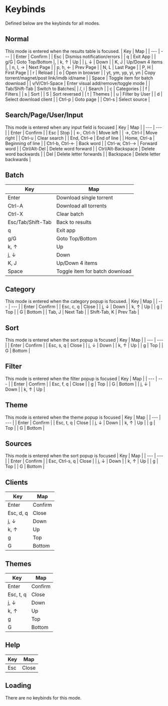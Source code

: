 # Keybinds
Defined below are the keybinds for all modes.

## Normal
This mode is entered when the results table is focused.
| Key | Map |
| --- | --- |
| Enter | Confirm |
| Esc | Dismiss notification/errors |
| q | Exit App |
| g/G | Goto Top/Bottom |,
| k, ↑ | Up |
| j, ↓ | Down |
| K, J | Up/Down 4 items |,
| n, l, → | Next Page |
| p, h, ← | Prev Page |
| N, L | Last Page |
| P, H | First Page |
| r | Reload |
| o | Open in browser |
| yt, ym, yp, yi, yn | Copy torrent/magnet/post link/imdb id/name |
| Space | Toggle item for batch download |
| v/V/Ctrl-Space | Enter visual add/remove/toggle mode |
| Tab/Shift-Tab | Switch to Batches|
| /, i | Search |
| c | Categories |
| f | Filters |
| s | Sort |
| S | Sort reversed |
| t | Themes |
| u | Filter by User |
| d | Select download client |
| Ctrl-p | Goto page |
| Ctrl-s | Select source |

## Search/Page/User/Input
This mode is entered when any input field is focused
| Key | Map |
| --- | --- |
| Enter | Confirm |
| Esc | Stop |
| ←, Ctrl-h | Move left |
| →, Ctrl-l | Move right |
| Ctrl-u | Clear search |
| End, Ctrl-e | End of line |
| Home, Ctrl-a | Beginning of line |
| Ctrl-b, Ctrl-← | Back word |
| Ctrl-w, Ctrl-→ | Forward word |
| Ctrl/Alt-Del | Delete word forward |
| Ctrl/Alt-Backspace | Delete word backwards |
| Del | Delete letter forwards |
| Backspace | Delete letter backwards |

## Batch
| Key | Map |
| --- | --- |
| Enter | Download single torrent |
| Ctrl-A | Download all torrents |
| Ctrl-X | Clear batch |
| Esc/Tab/Shift-Tab | Back to results |
| q | Exit app |
| g/G | Goto Top/Bottom |
| k, ↑ | Up |
| j, ↓ | Down |
| K, J | Up/Down 4 items |
| Space | Toggle item for batch download |

## Category
This mode is entered when the category popup is focused.
| Key | Map |
| --- | --- |
| Enter | Confirm |
| Esc, c, q | Close |
| j, ↓ | Down |
| k, ↑ | Up |
| g | Top |
| G | Bottom |
| Tab, J | Next Tab |
| Shift-Tab, K | Prev Tab |

## Sort
This mode is entered when the sort popup is focused
| Key | Map |
| --- | --- |
| Enter | Confirm |
| Esc, s, q | Close |
| j, ↓ | Down |
| k, ↑ | Up |
| g | Top |
| G | Bottom |

## Filter
This mode is entered when the filter popup is focused
| Key | Map |
| --- | --- |
| Enter | Confirm |
| Esc, f, q | Close |
| g | Top |
| G | Bottom |
| j, ↓ | Down |
| k, ↑ | Up |

## Theme
This mode is entered when the theme popup is focused
| Key | Map |
| --- | --- |
| Enter | Confirm |
| Esc, t, q | Close |
| j, ↓ | Down |
| k, ↑ | Up |
| g | Top |
| G | Bottom |

## Sources
This mode is entered when the sort popup is focused
| Key | Map |
| --- | --- |
| Enter | Confirm |
| Esc, Ctrl-s, q | Close |
| j, ↓ | Down |
| k, ↑ | Up |
| g | Top |
| G | Bottom |

## Clients
| Key | Map |
| --- | --- |
| Enter | Confirm |
| Esc, d, q | Close |
| j, ↓ | Down |
| k, ↑ | Up |
| g | Top |
| G | Bottom |

## Themes
| Key | Map |
| --- | --- |
| Enter | Confirm |
| Esc, t, q | Close |
| j, ↓ | Down |
| k, ↑ | Up |
| g | Top |
| G | Bottom |

## Help
| Key | Map |
| --- | --- |
| Esc | Close |

## Loading
There are no keybinds for this mode.

